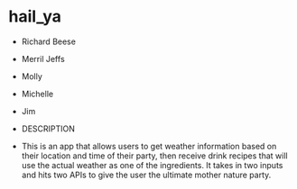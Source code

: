 # hail_ya


* Richard Beese
* Merril Jeffs
* Molly
* Michelle
* Jim

* DESCRIPTION
* This is an app that allows users to get weather information based on their location and time of their party, then receive drink recipes that will use the actual weather as one of the ingredients.  It takes in two inputs and hits two APIs to give the user the ultimate mother nature party.  
